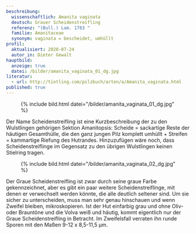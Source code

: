 ```yaml
---
beschreibung:
  wissenschaftlich: Amanita vaginata
  deutsch: Grauer Scheidenstreifling
  referenz: "(Bull.) Lam. 1783 "
  familie: Amanitaceae
  synonym: vaginata = bescheidet, umhüllt
profil:
  aktualisiert: 2020-07-24
  autor_in: Dieter Gewalt
hauptbild:
  anzeige: true
  datei: /bilder/amanita_vaginata_01_dg.jpg
literatur:
  - url: http://tintling.com/pilzbuch/arten/a/Amanita_vaginata.html
published: true
---
```


<div class="figure">
  <figure class="standard">
    <div class="bilder">
      {% include bild.html datei="/bilder/amanita_vaginata_01_dg.jpg" %}
    </div>
  </figure>
</div>

Der Name Scheidenstreifling ist eine Kurzbeschreibung der zu den Wulstlingen gehörigen Sektion Amanitopsis: Scheide = sackartige Reste der häutigen Gesamthülle, die den ganz jungen Pilz komplett umhüllt + Streifen = kammartige Riefung des Hutrandes. Hinzuzufügen wäre noch, dass Scheidenstreiflinge im Gegensatz zu den übrigen Wulstlingen keinen Stielring tragen.

<div class="figure">
  <figure class="standard">
    <div class="bilder">
      {% include bild.html datei="/bilder/amanita_vaginata_02_dg.jpg" %}
    </div>
  </figure>
</div>

Der Graue Scheidenstreifling ist zwar durch seine graue Farbe gekennzeichnet, aber es gibt ein paar weitere Scheidenstreiflinge, mit denen er verwechselt werden könnte, die alle deutlich seltener sind. Um sie sicher zu unterscheiden, muss man sehr genau hinschauen und wenn Zweifel bleiben, mikroskopieren. Ist der Hut einfarbig grau und ohne Oliv- oder Brauntöne und die Volva weiß und häutig, kommt eigentlich nur der Graue Scheidenstreifling in Betracht. Im Zweifelsfall verraten ihn runde Sporen mit den Maßen 9-12 x 8,5-11,5 µm.

